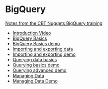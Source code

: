 # BigQuery

[Notes from the CBT Nuggets BigQuery training](https://www.cbtnuggets.com/it-training/google-bigquery-qualified-developer/2?autostart=1
)

- [Introduction Video](introduction.md)
- [BigQuery Basics](bq_basics.md)
- [BigQuery Basics demo](bq_basics_demo.md)
- [Importing and exporting data](importing_exporting.md)
- [Importing and exporting demo](importing_exporting_demo.md)
- [Querying data basics](querying_basics.md)
- [Querying basics demo](querying_basics_demo.md)
- [Querying advanced demo](querying_advanced.md)
- [Managing Data](managing_data.md)
- [Managing Data Demo](managing_data_demo.md)